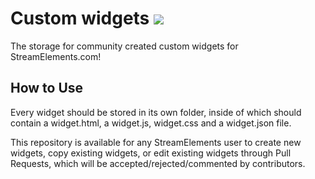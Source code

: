 # Custom widgets <img src="https://i.imgur.com/A4xSAsW.gif">

The storage for community created custom widgets for StreamElements.com!

## How to Use

Every widget should be stored in its own folder, inside of which should contain a widget.html, a widget.js, widget.css and a widget.json file.

This repository is available for any StreamElements user to create new widgets, copy existing widgets, or edit existing widgets through Pull Requests, which will be accepted/rejected/commented by contributors.

